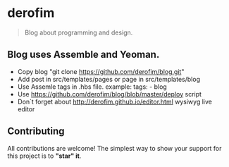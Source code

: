 # derofim

> Blog about programming and design.

## Blog uses Assemble and Yeoman.
* Copy blog "git clone https://github.com/derofim/blog.git"
* Add post in src/templates/pages or page in src/templates/blog
* Use Assemle tags in .hbs file. example: tags: - blog
* Use https://github.com/derofim/blog/blob/master/deploy script
* Don`t forget about http://derofim.github.io/editor.html wysiwyg live editor

## Contributing
All contributions are welcome! The simplest way to show your support for this project is to **"star" it**.
